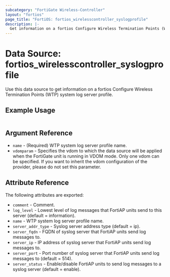 ```yaml
---
subcategory: "FortiGate Wireless-Controller"
layout: "fortios"
page_title: "FortiOS: fortios_wirelesscontroller_syslogprofile"
description: |-
  Get information on a fortios Configure Wireless Termination Points (WTP) system log server profile.
---
```


# Data Source: fortios_wirelesscontroller_syslogprofile
Use this data source to get information on a fortios Configure Wireless Termination Points (WTP) system log server profile.


## Example Usage

```hcl

```

## Argument Reference

* `name` - (Required) WTP system log server profile name.
* `vdomparam` - Specifies the vdom to which the data source will be applied when the FortiGate unit is running in VDOM mode. Only one vdom can be specified. If you want to inherit the vdom configuration of the provider, please do not set this parameter.

## Attribute Reference

The following attributes are exported:

* `comment` - Comment.
* `log_level` - Lowest level of log messages that FortiAP units send to this server (default = information).
* `name` - WTP system log server profile name.
* `server_addr_type` - Syslog server address type (default = ip).
* `server_fqdn` - FQDN of syslog server that FortiAP units send log messages to.
* `server_ip` - IP address of syslog server that FortiAP units send log messages to.
* `server_port` - Port number of syslog server that FortiAP units send log messages to (default = 514).
* `server_status` - Enable/disable FortiAP units to send log messages to a syslog server (default = enable).
